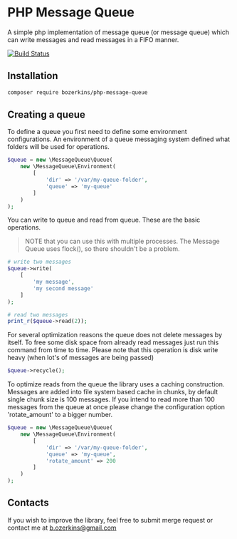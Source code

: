 # PHP Message Queue
A simple php implementation of message queue (or message queue) which 
can write messages and read messages in a FIFO manner. 

[![Build Status](https://travis-ci.org/bozerkins/php-message-queue.svg?branch=master)](https://travis-ci.org/bozerkins/php-message-queue)

## Installation
```sh
composer require bozerkins/php-message-queue
```

## Creating a queue
To define a queue you first need to define some environment configurations.
An environment of a queue messaging system defined what folders will be used for operations.
```php
$queue = new \MessageQueue\Queue(
    new \MessageQueue\Environment(
        [
            'dir' => '/var/my-queue-folder',
            'queue' => 'my-queue'
        ]
    )
);
```

You can write to queue and read from queue. These are the basic operations.

> NOTE that you can use this with multiple processes. The Message Queue uses flock(), so there shouldn't be a problem.

```php
# write two messages
$queue->write(
    [
        'my message', 
        'my second message'
    ]
);

# read two messages
print_r($queue->read(2));
```

For several optimization reasons the queue does not delete messages by itself.
To free some disk space from already read messages just run this command from time to time.
Please note that this operation is disk write heavy (when lot's of messages are being passed)
```php
$queue->recycle();
```

To optimize reads from the queue the library uses a caching construction. 
Messages are added into file system based cache in chunks, by default single chunk size is 100 messages.
If you intend to read more than 100 messages from the queue at once please change the configuration option 'rotate_amount' to a bigger number.
```php
$queue = new \MessageQueue\Queue(
    new \MessageQueue\Environment(
        [
            'dir' => '/var/my-queue-folder',
            'queue' => 'my-queue',
            'rotate_amount' => 200
        ]
    )
);
```

## Contacts
If you wish to improve the library, feel free to submit merge request or contact me at b.ozerkins@gmail.com
